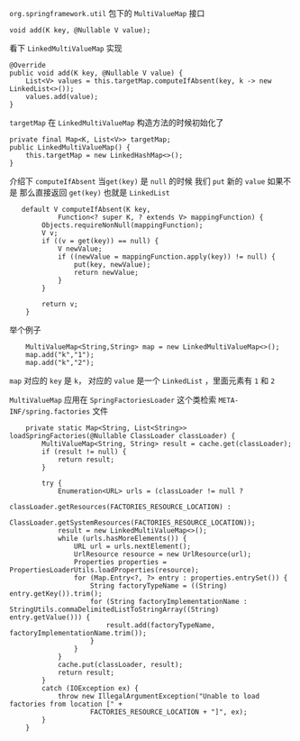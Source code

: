 `org.springframework.util` 包下的 `MultiValueMap` 接口

```
void add(K key, @Nullable V value);
```

看下 `LinkedMultiValueMap` 实现

```	
@Override
public void add(K key, @Nullable V value) {
	List<V> values = this.targetMap.computeIfAbsent(key, k -> new LinkedList<>());
	values.add(value);
}
```

`targetMap` 在 `LinkedMultiValueMap` 构造方法的时候初始化了

```
private final Map<K, List<V>> targetMap;
public LinkedMultiValueMap() {
    this.targetMap = new LinkedHashMap<>();
}
```
介绍下 `computeIfAbsent`  当`get(key)` 是 `null` 的时候 我们 `put` 新的 `value`  如果不是 那么直接返回 `get(key)` 也就是 `LinkedList`
```
   default V computeIfAbsent(K key,
            Function<? super K, ? extends V> mappingFunction) {
        Objects.requireNonNull(mappingFunction);
        V v;
        if ((v = get(key)) == null) {
            V newValue;
            if ((newValue = mappingFunction.apply(key)) != null) {
                put(key, newValue);
                return newValue;
            }
        }

        return v;
    }
```
举个例子
```
    MultiValueMap<String,String> map = new LinkedMultiValueMap<>();
    map.add("k","1");
    map.add("k","2");
```
`map` 对应的 `key` 是 `k`，  对应的 `value` 是一个 `LinkedList` ，里面元素有 `1` 和 `2`

`MultiValueMap` 应用在 `SpringFactoriesLoader` 这个类检索 `META-INF/spring.factories` 文件
 
```
	private static Map<String, List<String>> loadSpringFactories(@Nullable ClassLoader classLoader) {
		MultiValueMap<String, String> result = cache.get(classLoader);
		if (result != null) {
			return result;
		}

		try {
			Enumeration<URL> urls = (classLoader != null ?
					classLoader.getResources(FACTORIES_RESOURCE_LOCATION) :
					ClassLoader.getSystemResources(FACTORIES_RESOURCE_LOCATION));
			result = new LinkedMultiValueMap<>();
			while (urls.hasMoreElements()) {
				URL url = urls.nextElement();
				UrlResource resource = new UrlResource(url);
				Properties properties = PropertiesLoaderUtils.loadProperties(resource);
				for (Map.Entry<?, ?> entry : properties.entrySet()) {
					String factoryTypeName = ((String) entry.getKey()).trim();
					for (String factoryImplementationName : StringUtils.commaDelimitedListToStringArray((String) entry.getValue())) {
						result.add(factoryTypeName, factoryImplementationName.trim());
					}
				}
			}
			cache.put(classLoader, result);
			return result;
		}
		catch (IOException ex) {
			throw new IllegalArgumentException("Unable to load factories from location [" +
					FACTORIES_RESOURCE_LOCATION + "]", ex);
		}
	}
```

